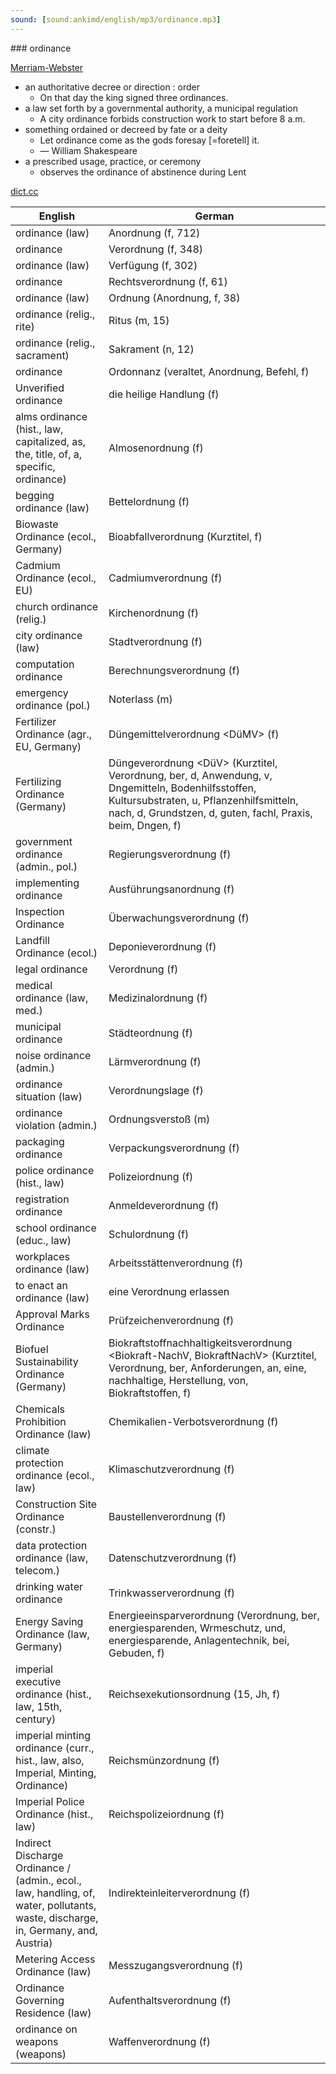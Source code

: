 ```yaml
---
sound: [sound:ankimd/english/mp3/ordinance.mp3]
---
```


\### ordinance

[Merriam-Webster](https://www.merriam-webster.com/dictionary/ordinance)

- an authoritative decree or direction : order
    - On that day the king signed three ordinances.
- a law set forth by a governmental authority, a municipal regulation
    - A city ordinance forbids construction work to start before 8 a.m.
- something ordained or decreed by fate or a deity
    - Let ordinance come as the gods foresay [=foretell] it.
    - — William Shakespeare
- a prescribed usage, practice, or ceremony
    - observes the ordinance of abstinence during Lent

[dict.cc](https://www.dict.cc/ordinance)

| English        | German       |
| -------------- | ------------ |
| ordinance (law) | Anordnung (f, 712) |
| ordinance | Verordnung (f, 348) |
| ordinance (law) | Verfügung (f, 302) |
| ordinance | Rechtsverordnung (f, 61) |
| ordinance (law) | Ordnung (Anordnung, f, 38) |
| ordinance (relig., rite) | Ritus (m, 15) |
| ordinance (relig., sacrament) | Sakrament (n, 12) |
| ordinance | Ordonnanz (veraltet, Anordnung, Befehl, f) |
| Unverified ordinance | die heilige Handlung (f) |
| alms ordinance (hist., law, capitalized, as, the, title, of, a, specific, ordinance) | Almosenordnung (f) |
| begging ordinance (law) | Bettelordnung (f) |
| Biowaste Ordinance (ecol., Germany) | Bioabfallverordnung <BioAbfV> (Kurztitel, f) |
| Cadmium Ordinance (ecol., EU) | Cadmiumverordnung (f) |
| church ordinance (relig.) | Kirchenordnung (f) |
| city ordinance (law) | Stadtverordnung (f) |
| computation ordinance | Berechnungsverordnung (f) |
| emergency ordinance <EO> (pol.) | Noterlass (m) |
| Fertilizer Ordinance (agr., EU, Germany) | Düngemittelverordnung <DüMV> (f) |
| Fertilizing Ordinance (Germany) | Düngeverordnung <DüV> (Kurztitel, Verordnung, ber, d, Anwendung, v, Dngemitteln, Bodenhilfsstoffen, Kultursubstraten, u, Pflanzenhilfsmitteln, nach, d, Grundstzen, d, guten, fachl, Praxis, beim, Dngen, f) |
| government ordinance (admin., pol.) | Regierungsverordnung (f) |
| implementing ordinance | Ausführungsanordnung (f) |
| Inspection Ordinance | Überwachungsverordnung (f) |
| Landfill Ordinance (ecol.) | Deponieverordnung <DepV> (f) |
| legal ordinance | Verordnung (f) |
| medical ordinance (law, med.) | Medizinalordnung (f) |
| municipal ordinance | Städteordnung (f) |
| noise ordinance (admin.) | Lärmverordnung (f) |
| ordinance situation (law) | Verordnungslage (f) |
| ordinance violation (admin.) | Ordnungsverstoß (m) |
| packaging ordinance | Verpackungsverordnung (f) |
| police ordinance (hist., law) | Polizeiordnung (f) |
| registration ordinance | Anmeldeverordnung (f) |
| school ordinance (educ., law) | Schulordnung (f) |
| workplaces ordinance (law) | Arbeitsstättenverordnung (f) |
| to enact an ordinance (law) | eine Verordnung erlassen |
| Approval Marks Ordinance | Prüfzeichenverordnung (f) |
| Biofuel Sustainability Ordinance (Germany) | Biokraftstoffnachhaltigkeitsverordnung <Biokraft-NachV, BiokraftNachV> (Kurztitel, Verordnung, ber, Anforderungen, an, eine, nachhaltige, Herstellung, von, Biokraftstoffen, f) |
| Chemicals Prohibition Ordinance (law) | Chemikalien-Verbotsverordnung <ChemVerbotsV> (f) |
| climate protection ordinance (ecol., law) | Klimaschutzverordnung (f) |
| Construction Site Ordinance (constr.) | Baustellenverordnung <BaustellV> (f) |
| data protection ordinance (law, telecom.) | Datenschutzverordnung (f) |
| drinking water ordinance | Trinkwasserverordnung <TrinkWV> (f) |
| Energy Saving Ordinance (law, Germany) | Energieeinsparverordnung <EnEV> (Verordnung, ber, energiesparenden, Wrmeschutz, und, energiesparende, Anlagentechnik, bei, Gebuden, f) |
| imperial executive ordinance (hist., law, 15th, century) | Reichsexekutionsordnung (15, Jh, f) |
| imperial minting ordinance (curr., hist., law, also, Imperial, Minting, Ordinance) | Reichsmünzordnung (f) |
| Imperial Police Ordinance (hist., law) | Reichspolizeiordnung (f) |
| Indirect Discharge Ordinance / (admin., ecol., law, handling, of, water, pollutants, waste, discharge, in, Germany, and, Austria) | Indirekteinleiterverordnung (f) |
| Metering Access Ordinance (law) | Messzugangsverordnung (f) |
| Ordinance Governing Residence (law) | Aufenthaltsverordnung (f) |
| ordinance on weapons (weapons) | Waffenverordnung (f) |
